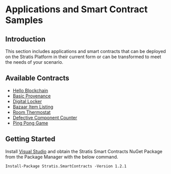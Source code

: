 # Applications and Smart Contract Samples

## Introduction

This section includes applications and smart contracts that can be deployed on the Stratis Platform in their current form or can be transformed to meet the needs of your scenario.

## Available Contracts
* [Hello Blockchain](src/HelloBlockchainContract/README.md)
* [Basic Provenance](src/BasicProvenanceContract/README.md)
* [Digital Locker](src/DigitalLockerContract/README.md)
* [Bazaar Item Listing](src/BazaarItemListingContract/README.md)
* [Room Thermostat](src/Thermostat/README.md)
* [Defective Component Counter](src/DefectiveComponentCounterContract/README.md)
* [Ping Pong Game](src/PingPongContract/README.md)

## Getting Started
Install [Visual Studio](https://visualstudio.microsoft.com/) and obtain the Stratis Smart Contracts NuGet Package from the Package Manager with the below command.

    Install-Package Stratis.SmartContracts -Version 1.2.1

